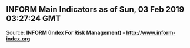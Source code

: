 ## INFORM Main Indicators as of Sun, 03 Feb 2019 03:27:24 GMT

Source: **INFORM (Index For Risk Management) - http://www.inform-index.org**